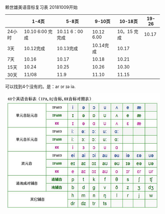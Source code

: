 赖世雄美语音标复习表
20181009开始

|  |1-4页  |5-8页|9-10页|10-18页|19-26|
|--------|--------|--|--|--|-|
|24小时|10.10 6:00 完成| 10.11 6：00 完成|10.12 6.00|10。15 完成|10.17|
|3天|10.12完成| 10.13完成|10.14完成|10.17|
|7天|10.16|10.17|10.18|10.21|
|15天|10.24|10.25|10.26|10.30|
|30天|11/08|11.9|11.10|11.15||

可以找到4个没有的。是：ar ɔr ɪə iə.

![kk音标](kk音标.jpg)
